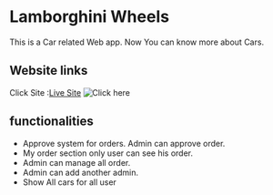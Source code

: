 # Lamborghini Wheels

This is a Car related Web app. Now You can know more about Cars.

## Website links
Click Site :[Live Site](https://lamborghini-wheels.web.app/)
![Click here](blob:https://imgur.com/c5a05d8b-de86-426f-9034-a0f0da3fadbc)
## functionalities

* Approve system for orders. Admin can approve order. 
* My order section only user can see his order.
* Admin can manage all order.
* Admin can add another admin.
* Show All cars for all user